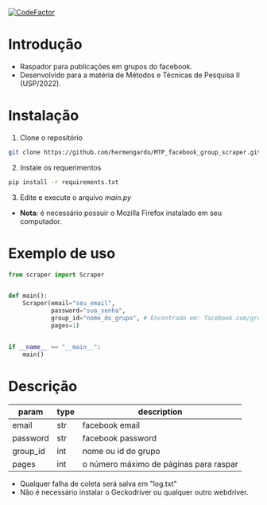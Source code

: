 [![CodeFactor](https://www.codefactor.io/repository/github/hermengardo/mtp_facebook_group_scraper/badge)](https://www.codefactor.io/repository/github/hermengardo/mtp_facebook_group_scraper)

# Introdução
- Raspador para publicações em grupos do facebook.
- Desenvolvido para a matéria de Métodos e Técnicas de Pesquisa II (USP/2022).

# Instalação

1. Clone o repositório
```sh
git clone https://github.com/hermengardo/MTP_facebook_group_scraper.git
```

2. Instale os requerimentos
```sh
pip install -r requirements.txt
```

3. Edite e execute o arquivo *main.py*

- **Nota**: é necessário possuir o Mozilla Firefox instalado em seu computador.

# Exemplo de uso

```python
from scraper import Scraper


def main():
    Scraper(email="seu_email",
            password="sua_senha",
            group_id="nome_do_grupo", # Encontrado em: facebook.com/groups/nome_do_grupo
            pages=1)


if __name__ == "__main__":
    main()
```

# Descrição
| param         | type       | description |
| ------------- | ------------- | ----------- |
| email | str | facebook email |
| password | str | facebook password |
| group_id | int | nome ou id do grupo |
| pages| int | o número máximo de páginas para raspar ||

- Qualquer falha de coleta será salva em "log.txt"
- Não é necessário instalar o Geckodriver ou qualquer outro webdriver.
